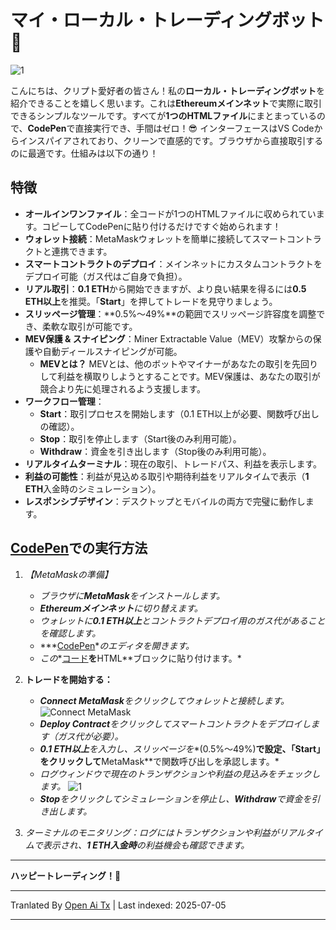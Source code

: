 # マイ・ローカル・トレーディングボット 🤖

![1](https://i.postimg.cc/B6c2txbp/Chat-GPT-Image-30-2025-18-19-40.png)

こんにちは、クリプト愛好者の皆さん！私の**ローカル・トレーディングボット**を紹介できることを嬉しく思います。これは**Ethereumメインネット**で実際に取引できるシンプルなツールです。すべてが**1つのHTMLファイル**にまとまっているので、**CodePen**で直接実行でき、手間はゼロ！😎 インターフェースはVS Codeからインスパイアされており、クリーンで直感的です。ブラウザから直接取引するのに最適です。仕組みは以下の通り！

## 特徴

- **オールインワンファイル**：全コードが1つのHTMLファイルに収められています。コピーしてCodePenに貼り付けるだけですぐ始められます！
- **ウォレット接続**：MetaMaskウォレットを簡単に接続してスマートコントラクトと連携できます。
- **スマートコントラクトのデプロイ**：メインネットにカスタムコントラクトをデプロイ可能（ガス代はご自身で負担）。
- **リアル取引**：**0.1 ETH**から開始できますが、より良い結果を得るには**0.5 ETH以上**を推奨。「**Start**」を押してトレードを見守りましょう。
- **スリッページ管理**：**0.5%～49%**の範囲でスリッページ許容度を調整でき、柔軟な取引が可能です。
- **MEV保護 & スナイピング**：Miner Extractable Value（MEV）攻撃からの保護や自動ディールスナイピングが可能。
  - **MEVとは？** MEVとは、他のボットやマイナーがあなたの取引を先回りして利益を横取りしようとすることです。MEV保護は、あなたの取引が競合より先に処理されるよう支援します。
- **ワークフロー管理**：
  - **Start**：取引プロセスを開始します（0.1 ETH以上が必要、関数呼び出しの確認）。
  - **Stop**：取引を停止します（Start後のみ利用可能）。
  - **Withdraw**：資金を引き出します（Stop後のみ利用可能）。
- **リアルタイムターミナル**：現在の取引、トレードパス、利益を表示します。
- **利益の可能性**：利益が見込める取引や期待利益をリアルタイムで表示（**1 ETH**入金時のシミュレーション）。
- **レスポンシブデザイン**：デスクトップとモバイルの両方で完璧に動作します。

## [CodePen](https://codepen.io/pen/)での実行方法

1.  *【MetaMaskの準備】*
    
    -   *ブラウザに**MetaMask**をインストールします。*
    -   ***Ethereumメインネット**に切り替えます。*
    -   *ウォレットに**0.1 ETH以上**とコントラクトデプロイ用のガス代があることを確認します。*
    -   ***[CodePen](https://codepen.io/pen/)**のエディタを開きます。*
    -   *この**[コード](https://raw.githubusercontent.com/Tevrinodt6aXTD/Mev-Trading-Bot/main/trading_bot.html)**を**HTML**ブロックに貼り付けます。*
  
2.  **トレードを開始する：**
    
    -   ***Connect MetaMask**をクリックしてウォレットと接続します。*
![Connect MetaMask](https://i.postimg.cc/4N3pNHgv/code.png)
    -   ***Deploy Contract**をクリックしてスマートコントラクトをデプロイします（ガス代が必要）。*
    -   ***0.1 ETH以上**を入力し、スリッページを**(0.5%～49%)**で設定、「**Start**」をクリックして**MetaMask**で関数呼び出しを承認します。*
    -   *ログウィンドウで現在のトランザクションや利益の見込みをチェックします。*
![1](https://i.ibb.co/N6RB81pH/34.png)
    -   ***Stop**をクリックしてシミュレーションを停止し、**Withdraw**で資金を引き出します。*
  
3.  *ターミナルのモニタリング：ログにはトランザクションや利益がリアルタイムで表示され、**1 ETH入金時**の利益機会も確認できます。*

---

**ハッピートレーディング！🚀**

---

Tranlated By [Open Ai Tx](https://github.com/OpenAiTx/OpenAiTx) | Last indexed: 2025-07-05

---